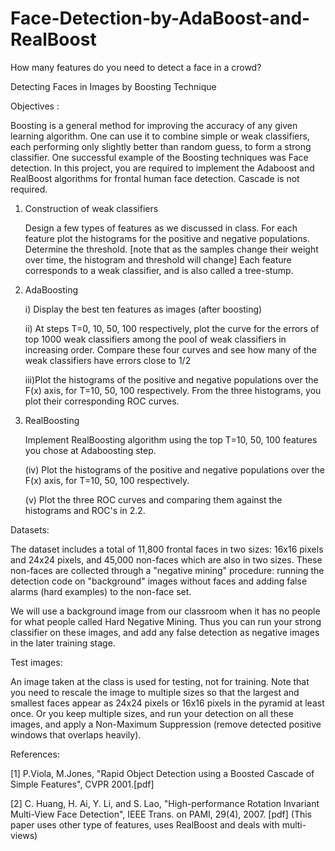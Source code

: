 # Face-Detection-by-AdaBoost-and-RealBoost
How many features do you need to detect a face in a crowd?

Detecting Faces in Images by Boosting Technique
 
Objectives : 

Boosting is a general method for improving the accuracy of any given learning algorithm. One can use it to combine simple or weak classifiers, each performing only slightly better than random guess,  to form a strong classifier. One successful example of the Boosting techniques was Face detection. In this project, you are required to implement the Adaboost and RealBoost algorithms for  frontal human face detection. Cascade is not required. 

1. Construction of weak classifiers

    Design a few types of features as we discussed in class. For each feature plot the histograms for the positive and negative populations. Determine the threshold. [note that as the samples change their weight over time, the histogram and threshold will change]
    Each feature corresponds to a weak classifier, and is also called a tree-stump. 

2. AdaBoosting

   i)  Display the best ten features as images (after boosting)

   ii) At steps T=0, 10, 50, 100 respectively, plot the curve for the errors of  top 1000 weak classifiers among the pool of weak classifiers in increasing order.  Compare these four curves  and see how many of the weak classifiers have errors close to 1/2
    
    iii)Plot the histograms of the  positive and negative populations over the F(x) axis, for T=10, 50, 100 respectively.
        From the three histograms, you plot their corresponding ROC curves.

3. RealBoosting

    Implement RealBoosting algorithm using the top T=10, 50, 100 features you chose at Adaboosting step.
    
   (iv) Plot the histograms of the positive and negative populations over the F(x) axis, for T=10, 50, 100 respectively. 

   (v)  Plot the three ROC curves and comparing them against the histograms and  ROC's in 2.2.


Datasets:

The dataset includes a total of 11,800 frontal faces in two sizes: 16x16 pixels and 24x24 pixels, and 45,000 non-faces which are also in two sizes. These non-faces are collected through a "negative mining" procedure: running the detection code on "background" images without faces and adding false alarms (hard examples) to the non-face set.
   
We will use a background image from our classroom when it has no people for what people called  Hard Negative Mining. Thus you can run your strong classifier on these images, and add any false detection as negative images in the later training stage.

Test images:
     
An image taken at the class is used for testing, not for training. Note that  you need to rescale the image to multiple sizes so that the largest and smallest faces appear as 24x24 pixels or 16x16 pixels in the pyramid at least once. Or you keep multiple sizes, and run your detection on all these images, and apply a Non-Maximum Suppression (remove detected positive windows that overlaps heavily).

References:

  [1] P.Viola, M.Jones, "Rapid Object Detection using a Boosted Cascade of Simple Features", CVPR 2001.[pdf]
  
  [2] C. Huang, H. Ai, Y. Li, and S. Lao, "High-performance Rotation Invariant Multi-View Face Detection", IEEE Trans. on PAMI, 29(4), 2007. [pdf]
      (This paper uses other type of features, uses RealBoost and deals with multi-views)
     

